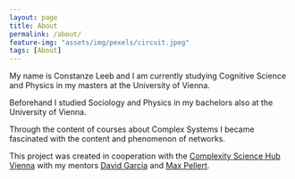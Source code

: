 ```yaml
---
layout: page
title: About
permalink: /about/
feature-img: "assets/img/pexels/circuit.jpeg"
tags: [About]
---
```


My name is Constanze Leeb and I am currently studying Cognitive Science and Physics in my masters at the University of Vienna.

Beforehand I studied Sociology and Physics in my bachelors also at the University of Vienna.

Through the content of courses about Complex Systems I became fascinated with the content and phenomenon of networks.

This project was created in cooperation with the [Complexity Science Hub Vienna](https://www.csh.ac.at/) with my mentors [David Garcia](https://www.csh.ac.at/researcher/david-garcia/) and [Max Pellert](https://www.csh.ac.at/researcher/max-pellert/).
